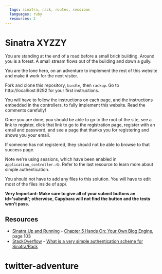 ```yaml
---
  tags: sinatra, rack, routes, sessions
  languages: ruby
  resources: 2
---
```


# Sinatra XYZZY

You are standing at the end of a road before a small brick building. Around you is a forest. A small stream flows out of the building and down a gully.

You are the lone hero, on an adventure to implement the rest of this website and make it work for the next visitor.

Fork and clone this repository, `bundle`, then `rackup`. Go to http://localhost:9292 for your first instructions.

You will have to follow the instructions on each page, and the instructions embedded in the controllers, to fully implement this website. Read the comments carefully!

Once you are done, you should be able to go to the root of the site, see a link to register, click that link to go to the registration page, register with an email and password, and see a page that thanks you for registering and shows you your email.

If someone has not registered, they should not be able to browse to that
success page.

Note we're using sessions, which have been enabled in `application_controller.rb`. Refer to the last resource to learn more about simple authentication.

You should not have to add any files to this solution. You will have to
edit most of the files inside of app/.

**Very Important: Make sure to give all of your submit buttons an id='submit'; otherwise, Capybara will not find the button and the tests won't pass.**

## Resources
* [Sinatra Up and Running](http://books.flatironschool.com/books/101) - [Chapter 5 Hands On: Your Own Blog Engine](http://books.flatironschool.com/books/101), page 103
* [StackOverflow](http://stackoverflow.com/) - [What is a very simple authentication scheme for Sinatra/Rack](http://stackoverflow.com/questions/3559824/what-is-a-very-simple-authentication-scheme-for-sinatra-rack)
# twitter-adventure
